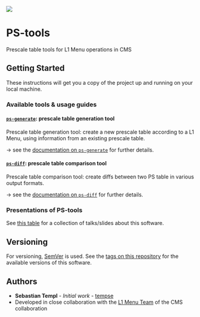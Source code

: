 ![](https://img.shields.io/badge/version-0.2.0-blue.svg)

# PS-tools

Prescale table tools for L1 Menu operations in CMS


## Getting Started

These instructions will get you a copy of the project up and running on your
local machine.


### Available tools & usage guides

#### [`ps-generate`](./docs/ps-generate.md): prescale table generation tool

Prescale table generation tool: create a new prescale table according to a L1 Menu, using information from an existing prescale table.

&rarr; see the [documentation on `ps-generate`](./docs/ps-generate.md) for further details.


#### [`ps-diff`](./docs/ps-diff.md): prescale table comparison tool

Prescale table comparison tool: create diffs between two PS table in various output formats.

&rarr; see the [documentation on `ps-diff`](./docs/ps-diff.md) for further details.


### Presentations of PS-tools

See [this table](./docs/talks.md) for a collection of talks/slides about this software.


## Versioning

For versioning, [SemVer](http://semver.org/) is used. See the [tags on this repository](https://github.com/tempse/PS-generate/tags)
for the available versions of this software. 


## Authors

* **Sebastian Templ** - *Initial work* - [tempse](https://github.com/tempse)
* Developed in close collaboration with the [L1 Menu Team](https://github.com/cms-l1-dpg) of the CMS collaboration
